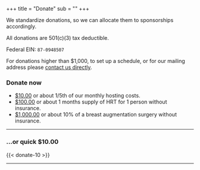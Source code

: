 +++
title = "Donate"
sub = ""
+++

We standardize donations, so we can allocate them to sponsorships accordingly. 

All donations are 501(c)(3) tax deductible.

Federal EIN: `87-0948507`

For donations higher than $1,000, to set up a schedule, or for our mailing address please [contact us directly](/contact).

### Donate now

 - [$10.00](/donate-10) or about 1/5th of our monthly hosting costs.
 - [$100.00](/donate-100) or about 1 months supply of HRT for 1 person without insurance.
 - [$1,000.00](/donate-1000) or about 10% of a breast augmentation surgery without insurance.

---

### ...or quick $10.00

{{< donate-10 >}}

---

